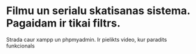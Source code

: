 # Filmu un serialu skatisanas sistema. Pagaidam ir tikai filtrs.
Strada caur xampp un phpmyadmin.
Ir pielikts video, kur paradits funkcionals
